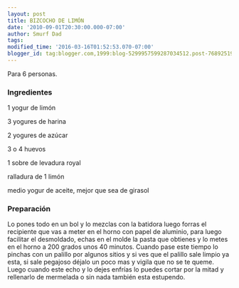 ```yaml
---
layout: post
title: BIZCOCHO DE LIMÓN
date: '2010-09-01T20:30:00.000-07:00'
author: Smurf Dad
tags: 
modified_time: '2016-03-16T01:52:53.070-07:00'
blogger_id: tag:blogger.com,1999:blog-5299957599287034512.post-7689251960245017040
---
```


Para 6 personas.

<h3>Ingredientes</h3>

1 yogur de limón

3 yogures de harina

2 yogures de azúcar

3 o 4 huevos

1 sobre de levadura royal

ralladura de 1 limón

medio yogur de aceite, mejor que sea de girasol

<h3>Preparación</h3>

Lo pones todo en un bol y lo mezclas con la batidora luego forras el recipiente que vas a meter en el horno con papel de aluminio, para luego facilitar el desmoldado, echas en el molde la pasta que obtienes y lo metes en el horno a 200 grados unos 40 minutos. Cuando pase este tiempo lo pinchas con un palillo por algunos sitios y si ves que el palillo sale limpio ya esta, si sale pegajoso déjalo un poco mas y vigila que no se te queme. Luego cuando este echo y lo dejes enfrías lo puedes cortar por la mitad y rellenarlo de mermelada o sin nada también esta estupendo.

